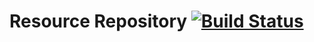 Resource Repository [![Build Status](https://travis-ci.org/revolutionarysystems/resource-repository.svg?branch=master)](https://travis-ci.org/revolutionarysystems/resource-repository)
===================